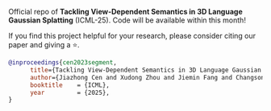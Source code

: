 Official repo of **Tackling View-Dependent Semantics in 3D Language Gaussian Splatting** (ICML-25). Code will be available within this month!

If you find this project helpful for your research, please consider citing our paper and giving a ⭐.

```BibTex
@inproceedings{cen2023segment,
      title={Tackling View-Dependent Semantics in 3D Language Gaussian Splatting}, 
      author={Jiazhong Cen and Xudong Zhou and Jiemin Fang and Changsong Wen and Lingxi Xie and Xiaopeng Zhang and Wei Shen and Qi Tian},
      booktitle    = {ICML},
      year         = {2025},
}
```
